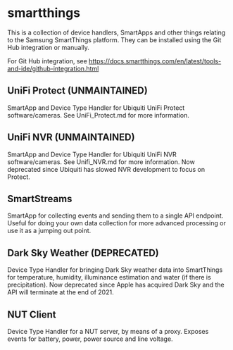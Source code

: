 # smartthings

This is a collection of device handlers, SmartApps and other things relating to the Samsung SmartThings platform.  They can be installed using the Git Hub integration or manually.  

For Git Hub integration, see https://docs.smartthings.com/en/latest/tools-and-ide/github-integration.html

## UniFi Protect (UNMAINTAINED)
SmartApp and Device Type Handler for Ubiquiti UniFi Protect software/cameras.  See UniFi_Protect.md for more information.

## UniFi NVR (UNMAINTAINED)
SmartApp and Device Type Handler for Ubiquiti UniFi NVR software/cameras.  See Unifi_NVR.md for more information.  Now deprecated since Ubiquiti has slowed NVR development to focus on Protect.

## SmartStreams
SmartApp for collecting events and sending them to a single API endpoint.  Useful for doing your own data collection for more advanced processing or use it as a jumping out point.

## Dark Sky Weather (DEPRECATED)
Device Type Handler for bringing Dark Sky weather data into SmartThings for temperature, humidity, illuminance estimation and water (if there is precipitation).  Now deprecated since Apple has acquired Dark Sky and the API will terminate at the end of 2021.

## NUT Client
Device Type Handler for a NUT server, by means of a proxy.  Exposes events for battery, power, power source and line voltage.
